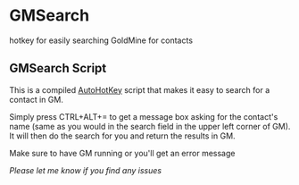 # GMSearch
hotkey for easily searching GoldMine for contacts

## GMSearch Script
This is a compiled [AutoHotKey](https://autohotkey.com/ "AutoHotKey's Homepage") script that makes it easy to search for a contact in GM.

Simply press CTRL+ALT+= to get a message box asking for the contact's name (same as you would in the search field in the upper left corner of GM). It will then do the search for you and return the results in GM.

Make sure to have GM running or you'll get an error message

_Please let me know if you find any issues_